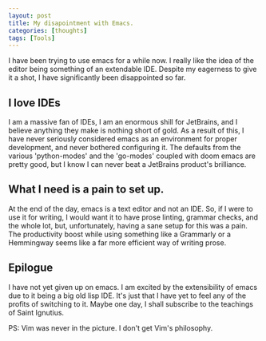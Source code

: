 ```yaml
---
layout: post
title: My disapointment with Emacs.
categories: [thoughts]
tags: [Tools]
---
```



I have been trying to use emacs for a while now. I really like the idea of the editor being something of an extendable IDE. Despite my eagerness to give it a shot, I have significantly been disappointed so far.

## I love IDEs

I am a massive fan of IDEs, I am an enormous shill for JetBrains, and I believe anything they make is nothing short of gold. As a result of this, I have never seriously considered emacs as an environment for proper development, and never bothered configuring it. The defaults from the various 'python-modes' and the 'go-modes' coupled with doom emacs are pretty good, but I know I can never beat a JetBrains product's brilliance.

## What I need is a pain to set up.

At the end of the day, emacs is a text editor and not an IDE. So, if I were to use it for writing, I would want it to have prose linting, grammar checks, and the whole lot, but, unfortunately, having a sane setup for this was a pain. The productivity boost while using something like a Grammarly or a Hemmingway seems like a far more efficient way of writing prose.

## Epilogue

I have not yet given up on emacs. I am excited by the extensibility of emacs due to it being a big old lisp IDE. It's just that I have yet to feel any of the profits of switching to it. Maybe one day, I shall subscribe to the teachings of Saint <span class="_6b44d88e-custom_blots-mark_underline_local_0|h%0 _f013e3a8-alerts-correctness _3872649c-alerts-markBase _3b2b0a13-alerts-markVisible" data-mark-id="local_0|h%0" data-order="10">Ignutius</span>.

PS: Vim was never in the picture. I don't get Vim's philosophy.

